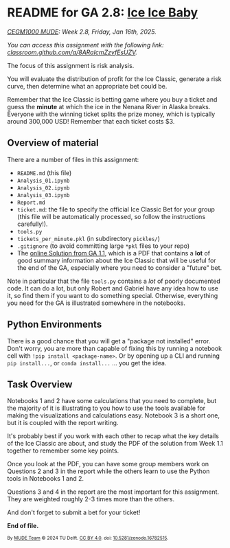 # README for GA 2.8: [Ice Ice Baby](https://www.youtube.com/watch?v=rog8ou-ZepE)

*[CEGM1000 MUDE](http://mude.citg.tudelft.nl/): Week 2.8, Friday, Jan 16th, 2025.*

_You can access this assignment with the following link: [classroom.github.com/a/8ARaIcmZzvfEsUZV](https://classroom.github.com/a/mZzvfEsU)._

The focus of this assignment is risk analysis.

You will evaluate the distribution of profit for the Ice Classic, generate a risk curve, then determine what an appropriate bet could be.

Remember that the Ice Classic is betting game where you buy a ticket and guess the **minute** at which the ice in the Nenana River in Alaska breaks. Everyone with the winning ticket splits the prize money, which is typically around 300,000 USD! Remember that each ticket costs $3.

## Overview of material

There are a number of files in this assignment:

- `README.md` (this file)
- `Analysis_01.ipynb`
- `Analysis_02.ipynb`
- `Analysis_03.ipynb`
- `Report.md`
- `ticket.md`: the file to specify the official Ice Classic Bet for your group (this file will be automatically processed, so follow the instructions carefully!).
- `tools.py`
- `tickets_per_minute.pkl` (in subdirectory `pickles/`)
- `.gitignore` (to avoid committing large `*pkl` files to your repo)
- The [online Solution from GA 1.1](https://mude.citg.tudelft.nl/2024/files/Week_1_1/), which is a PDF that contains a **lot** of good summary information about the Ice Classic that will be useful for the end of the GA, especially where you need to consider a "future" bet.

Note in particular that the file `tools.py` contains a _lot_ of poorly documented code. It can do a lot, but only Robert and Gabriel have any idea how to use it, so find them if you want to do something special. Otherwise, everything you need for the GA is illustrated somewhere in the notebooks. 

## Python Environments

There is a good chance that you will get a "package not installed" error. Don't worry, you are more than capable of fixing this by running a notebook cell with `!pip install <package-name>`. Or by opening up a CLI and running `pip install...`, or `conda install...` ... you get the idea.

## Task Overview

Notebooks 1 and 2 have some calculations that you need to complete, but the majority of it is illustrating to you how to use the tools available for making the visualizations and calculations easy. Notebook 3 is a short one, but it is coupled with the report writing.

It's probably best if you work with each other to recap what the key details of the Ice Classic are about, and study the PDF of the solution from Week 1.1 together to remember some key points.

Once you look at the PDF, you can have some group members work on Questions 2 and 3 in the report while the others learn to use the Python tools in Notebooks 1 and 2.

Questions 3 and 4 in the report are the most important for this assignment. They are weighted roughly 2-3 times more than the others.

And don't forget to submit a bet for your ticket!

**End of file.**

<span style="font-size: 75%">
By <a rel="MUDE" href="http://mude.citg.tudelft.nl/">MUDE Team</a> &copy; 2024 TU Delft. <a rel="license" href="http://creativecommons.org/licenses/by/4.0/">CC BY 4.0</a>. doi: <a rel="Zenodo DOI" href="https://doi.org/10.5281/zenodo.16782515">10.5281/zenodo.16782515</a>.
